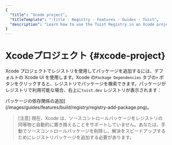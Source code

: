 ```yaml
---
{
  "title": "Xcode project",
  "titleTemplate": ":title · Registry · Features · Guides · Tuist",
  "description": "Learn how to use the Tuist Registry in an Xcode project."
}
---
```

# Xcodeプロジェクト {#xcode-project}

Xcode プロジェクトでレジストリを使用してパッケージを追加するには、デフォルトの Xcode UI を使用します。Xcode の`Package
Dependencies` タブの`+`
ボタンをクリックすると、レジストリでパッケージを検索できます。パッケージがレジストリで利用可能な場合、右上に`tuist.dev` レジストリが表示されます：

パッケージの依存関係の追加](/images/guides/features/build/registry/registry-add-package.png)。

> [注意] 現在、Xcode
> は、ソースコントロールパッケージをレジストリの同等物と自動的に置き換えることをサポートしていません。あなたは、手動でソースコントロールパッケージを削除し、解決をスピードアップするためにレジストリパッケージを追加する必要があります。
